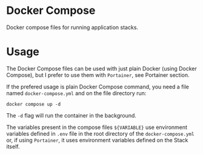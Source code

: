 # Docker Compose
Docker compose files for running application stacks.

# Usage
The Docker Compose files can be used with just plain Docker (using Docker Compose), but I prefer to use them with `Portainer`, see Portainer section.

If the prefered usage is plain Docker Compose command, you need a file named `docker-compose.yml` and on the file directory run:
```
docker compose up -d
```

The `-d` flag will run the container in the background.

The variables present in the compose files `${VARIABLE}` use environment variables defined in `.env` file in the root directory of the `docker-compose.yml` or, if using `Portainer`, it uses environment variables defined on the Stack itself.